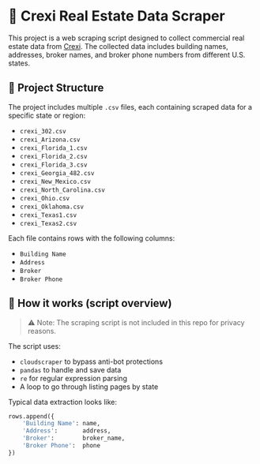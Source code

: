 # 🏢 Crexi Real Estate Data Scraper

This project is a web scraping script designed to collect commercial real estate data from [Crexi](https://www.crexi.com). The collected data includes building names, addresses, broker names, and broker phone numbers from different U.S. states.

## 📁 Project Structure

The project includes multiple `.csv` files, each containing scraped data for a specific state or region:

- `crexi_302.csv`
- `crexi_Arizona.csv`
- `crexi_Florida_1.csv`
- `crexi_Florida_2.csv`
- `crexi_Florida_3.csv`
- `crexi_Georgia_482.csv`
- `crexi_New_Mexico.csv`
- `crexi_North_Carolina.csv`
- `crexi_Ohio.csv`
- `crexi_Oklahoma.csv`
- `crexi_Texas1.csv`
- `crexi_Texas2.csv`

Each file contains rows with the following columns:

- `Building Name`
- `Address`
- `Broker`
- `Broker Phone`

## 🧠 How it works (script overview)

> ⚠️ Note: The scraping script is not included in this repo for privacy reasons.

The script uses:
- `cloudscraper` to bypass anti-bot protections
- `pandas` to handle and save data
- `re` for regular expression parsing
- A loop to go through listing pages by state

Typical data extraction looks like:
```python
rows.append({
    'Building Name': name,
    'Address':       address,
    'Broker':        broker_name,
    'Broker Phone':  phone
})
